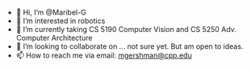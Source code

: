- 👋 Hi, I’m @Maribel-G
- 👀 I’m interested in robotics
- 🌱 I’m currently taking CS 5190 Computer Vision and CS 5250 Adv. Computer Architecture
- 💞️ I’m looking to collaborate on ... not sure yet. But am open to ideas.
- 📫 How to reach me via email: mgershman@cpp.edu

<!---
Maribel-G/Maribel-G is a ✨ special ✨ repository because its `README.md` (this file) appears on your GitHub profile.
You can click the Preview link to take a look at your changes.
--->
